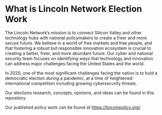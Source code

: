 # What is Lincoln Network Election Work

The Lincoln Network’s mission is to connect Silicon Valley and other technology hubs with national policymakers to create a freer and more secure future. We believe in a world of free markets and free people, and that fostering a robust but responsible innovation ecosystem is crucial to creating a better, freer, and more abundant future. Our cyber and national security team focuses on identifying ways that technology and innovation can address major challenges facing the United States and the world. 

In 2020, one of the most significant challenges facing the nation is to hold a democratic election during a pandemic, at a time of heightened international competition including growing cybersecurity threats.

Our elections research, concepts, opinions, and ideas can be found in this repository. 

Our published policy work can be found at https://lincolnpolicy.org/
